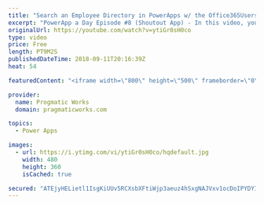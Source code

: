 ```yaml
---
title: "Search an Employee Directory in PowerApps w/ the Office365Users Connector"
excerpt: "PowerApp a Day Episode #8 (Shoutout App) - In this video, you'll see how to search an Office 365 user directory to select a given user.   Pragmatic Works Training : https://pragmaticworks.com/training/on-demand-training  - - - - - - - - - - - - - - - - - - - - - - - - - - - - - - - - - - - - - - - -"
originalUrl: https://youtube.com/watch?v=ytiGr0sH0co
type: video
price: Free
length: PT9M2S
publishedDateTime: 2018-09-11T20:16:39Z
heat: 54

featuredContent: "<iframe width=\"800\" height=\"500\" frameborder=\"0\" src=\"https://www.youtube.com/embed/ytiGr0sH0co\" allow=\"accelerometer; autoplay; encrypted-media; gyroscope; picture-in-picture\" allowfullscreen></iframe>"

provider:
  name: Progmatic Works
  domain: pragmaticworks.com

topics:
  - Power Apps

images:
  - url: https://i.ytimg.com/vi/ytiGr0sH0co/hqdefault.jpg
    width: 480
    height: 360
    isCached: true

secured: "ATEjyHELietl1IsgKiUUv5RCXsbXFtiWjp3aeuz4hSxgNAJVxv1ocDoIPYDYISnQ6zEEzxgVhNJN76HT0HUsZSkQvsrUY/iz2pcRA1tLpuiKJ2FagfYG7fGXkqawZHgD5cywijnetgg5QqvfNQX/OtkSJ0NpJ7A7WqWy/vQkZcdmMQkXCD7OMuEMk+l4W911LYwcikpOj/s/XI3ElA0z8PIyHJ5eEovgUpOCCK/mNIxfElp3A4bz+whQk6TcXXzkm2W0q+6rJmpXP7uFpv6t6l1xft+Yy4WupiSAWL5NXWP8flzE8z+YRIsmZ3X9V2dw0E/g8PN/hN+Ma2kc5u7SCvlerf43Zla2bvi7ar+v07tEjezyuy3m4NiP+/SJ7+G+W8LWCKEhbuzwe/aulFT2rjcv7qODJk3uHBtDq0gVRU4=;g7Z2XS5sMSeB8JH2I2MTQQ=="
---
```


